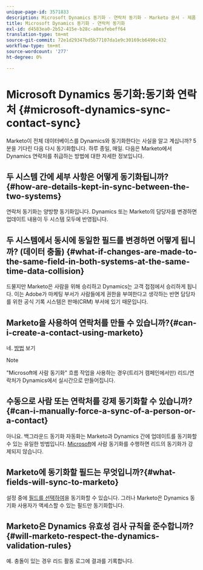 ```yaml
---
unique-page-id: 3571833
description: Microsoft Dynamics 동기화 - 연락처 동기화 - Marketo 문서 - 제품 설명서
title: Microsoft Dynamics 동기화 - 연락처 동기화
exl-id: d4583ea0-2b52-415e-b28c-a8eafebeff64
translation-type: tm+mt
source-git-commit: 72e1d29347bd5b77107da1e9c30169cb6490c432
workflow-type: tm+mt
source-wordcount: '277'
ht-degree: 0%

---
```


# Microsoft Dynamics 동기화:동기화 연락처 {#microsoft-dynamics-sync-contact-sync}

Marketo이 전체 데이터베이스를 Dynamics와 동기화한다는 사실을 알고 계십니까? 5분을 기다린 다음 다시 동기화합니다. 하루 종일, 매일. 다음은 Marketo에서 Dynamics 연락처를 취급하는 방법에 대한 자세한 정보입니다.

## 두 시스템 간에 세부 사항은 어떻게 동기화됩니까?{#how-are-details-kept-in-sync-between-the-two-systems}

연락처 동기화는 양방향 동기화입니다. Dynamics 또는 Marketo의 담당자를 변경하면 업데이트 내용이 두 시스템 모두에 반영됩니다.

## 두 시스템에서 동시에 동일한 필드를 변경하면 어떻게 됩니까? (데이터 충돌) {#what-if-changes-are-made-to-the-same-field-in-both-systems-at-the-same-time-data-collision}

드물지만 Marketo은 사람을 위해 승리하고 Dynamics는 고객 접점에서 승리하게 됩니다. 이는 Adobe가 마케팅 부서가 사람들에게 권한을 부여한다고 생각하는 반면 담당자를 위한 공식 기록 시스템은 판매(CRM) 부서에 있기 때문입니다.

## Marketo을 사용하여 연락처를 만들 수 있습니까?{#can-i-create-a-contact-using-marketo}

네. [방법](/help/marketo/product-docs/crm-sync/microsoft-dynamics-sync/microsoft-dynamics-sync-details/microsoft-dynamics-sync-lead-sync/create-a-contact-in-microsoft-dynamics.md) 보기

>[!NOTE]
>
>&quot;Microsoft에 사람 동기화&quot; 흐름 작업을 사용하는 경우(트리거 캠페인에서만) 리드/연락처가 Dynamics에서 실시간으로 만들어집니다.

## 수동으로 사람 또는 연락처를 강제 동기화할 수 있습니까?{#can-i-manually-force-a-sync-of-a-person-or-a-contact}

아니요. 백그라운드 동기화 자동화는 Marketo과 Dynamics 간에 업데이트를 동기화할 수 있는 유일한 방법입니다. [Microsoft](/help/marketo/product-docs/core-marketo-concepts/smart-campaigns/microsoft-dynamics-flow-actions/sync-person-to-microsoft.md)에 사람 동기화를 수행하면 리드의 동기화가 강제되지 않습니다.

## Marketo에 동기화할 필드는 무엇입니까?{#what-fields-will-sync-to-marketo}

설정 중에 [필드를 선택하여](/help/marketo/product-docs/crm-sync/microsoft-dynamics-sync/sync-setup/microsoft-dynamics-365/step-3-of-3-connect.md#select-fields-to-sync)을 동기화할 수 있습니다. 그러나 Marketo은 Dynamics 동기화 사용자가 액세스할 수 있는 필드만 동기화합니다.

## Marketo은 Dynamics 유효성 검사 규칙을 준수합니까?{#will-marketo-respect-the-dynamics-validation-rules}

예. 충돌이 있는 경우 리드 활동 로그에 결과를 기록합니다.
